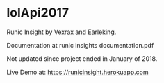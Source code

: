 # lolApi2017
Runic Insight by Vexrax and Earleking.

Documentation at runic insights documentation.pdf

Not updated since project ended in January of 2018. 

Live Demo at:  https://runicinsight.herokuapp.com

